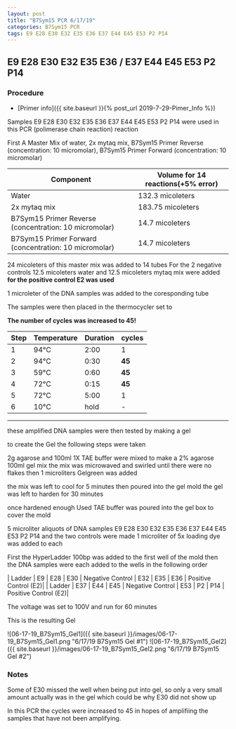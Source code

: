 ```yaml
---
layout: post
title: "B7Sym15 PCR 6/17/19"
categories: B7Sym15 PCR
tags: E9 E28 E30 E32 E35 E36 E37 E44 E45 E53 P2 P14
---
```


##  E9 E28 E30 E32 E35 E36 / E37 E44 E45 E53 P2 P14

### Procedure

- [Primer info]({{ site.baseurl }}{% post_url 2019-7-29-Pimer_Info %})

Samples  E9 E28 E30 E32 E35 E36 E37 E44 E45 E53 P2 P14 were used in this PCR (polimerase chain reaction) reaction 

First A Master Mix of water, 2x mytaq mix, B7Sym15 Primer Reverse (concentration: 10 micromolar), B7Sym15 Primer Forward (concentration: 10 micromolar)


|Component| Volume for 14 reactions(+5% error)|
|---------|---------------------------|
|Water| 132.3 micoleters|
|2x mytaq mix| 183.75 micoleters|
|B7Sym15 Primer Reverse (concentration: 10 micromolar)| 14.7 micoleters|
|B7Sym15 Primer Forward (concentration: 10 micromolar)| 14.7 micoleters|

24 micoleters of this master mix was added to 14 tubes 
For the 2 negative controls 12.5 micoleters water and 12.5 micoleters mytaq mix were added
**for the positive control E2 was used**

1 microleter of the DNA samples was added to the coresponding tube

The samples were then placed in the thermocycler set to 

**The number of cycles was increased to 45!**

|Step|Temperature|Duration|cycles|
|----|-------|--------|-------|
|1|94°C|2:00|1|
|2|94°C|0:30|**45**|
|3|59°C|0:60|**45**|
|4|72°C|0:15|**45**|
|5|72°C|5:00|1|
|6|10°C|hold|-|

___________

these amplified DNA samples were then tested by making a gel

to create the Gel the following steps were taken 

2g agarose and 100ml 1X TAE buffer were mixed to make a 2% agarose 100ml gel mix 
the mix was microwaved and swirled until there were no flakes 
then 1 microliters Gelgreen was added

the mix was left to cool for 5 minutes then poured into the gel mold
the gel was left to harden for 30 minutes 

once hardened enough Used TAE buffer was poured into the gel box to cover the mold

5 microliter aliquots of DNA samples  E9 E28 E30 E32 E35 E36 E37 E44 E45 E53 P2 P14  and the two controls were made 
1 microliter of 5x loading dye was added to each

First the HyperLadder 100bp was added to the first well of the mold 
then the DNA samples were each added to the wells in the following order 

| Ladder | E9 | E28 | E30 | Negative Control | E32 | E35 | E36 | Positive Control (E2)|
| Ladder | E37 | E44 | E45 | Negative Control | E53 | P2 | P14 | Positive Control (E2)|

The voltage was set to 100V and run for 60 minutes


This is the resulting Gel

![06-17-19_B7Sym15_Gel1]({{ site.baseurl }}/images/06-17-19_B7Sym15_Gel1.png "6/17/19 B7Sym15 Gel #1")
![06-17-19_B7Sym15_Gel2]({{ site.baseurl }}/images/06-17-19_B7Sym15_Gel2.png "6/17/19 B7Sym15 Gel #2")

### Notes

Some of E30 missed the well when being put into gel, so only a very small amount actually was in the gel which could be why E30 did not show up

In this PCR the cycles were increased to 45 in hopes of amplifiing the samples that have not been amplifying. 